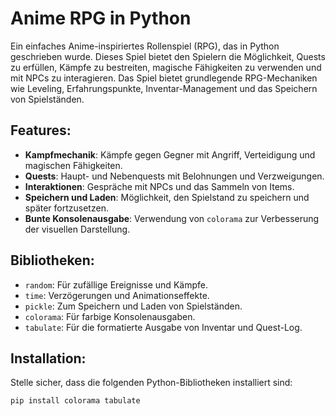 # Anime RPG in Python

Ein einfaches Anime-inspiriertes Rollenspiel (RPG), das in Python geschrieben wurde. Dieses Spiel bietet den Spielern die Möglichkeit, Quests zu erfüllen, Kämpfe zu bestreiten, magische Fähigkeiten zu verwenden und mit NPCs zu interagieren. Das Spiel bietet grundlegende RPG-Mechaniken wie Leveling, Erfahrungspunkte, Inventar-Management und das Speichern von Spielständen.

## Features:
- **Kampfmechanik**: Kämpfe gegen Gegner mit Angriff, Verteidigung und magischen Fähigkeiten.
- **Quests**: Haupt- und Nebenquests mit Belohnungen und Verzweigungen.
- **Interaktionen**: Gespräche mit NPCs und das Sammeln von Items.
- **Speichern und Laden**: Möglichkeit, den Spielstand zu speichern und später fortzusetzen.
- **Bunte Konsolenausgabe**: Verwendung von `colorama` zur Verbesserung der visuellen Darstellung.

## Bibliotheken:
- `random`: Für zufällige Ereignisse und Kämpfe.
- `time`: Verzögerungen und Animationseffekte.
- `pickle`: Zum Speichern und Laden von Spielständen.
- `colorama`: Für farbige Konsolenausgaben.
- `tabulate`: Für die formatierte Ausgabe von Inventar und Quest-Log.

## Installation:
Stelle sicher, dass die folgenden Python-Bibliotheken installiert sind:
```bash
pip install colorama tabulate
